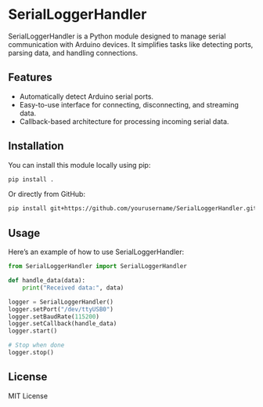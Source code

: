 # SerialLoggerHandler

SerialLoggerHandler is a Python module designed to manage serial communication with Arduino devices. It simplifies tasks like detecting ports, parsing data, and handling connections.

## Features
- Automatically detect Arduino serial ports.
- Easy-to-use interface for connecting, disconnecting, and streaming data.
- Callback-based architecture for processing incoming serial data.

## Installation
You can install this module locally using pip:

```bash
pip install .
```

Or directly from GitHub:

```bash
pip install git+https://github.com/yourusername/SerialLoggerHandler.git
```

## Usage
Here’s an example of how to use SerialLoggerHandler:

```python
from SerialLoggerHandler import SerialLoggerHandler

def handle_data(data):
    print("Received data:", data)

logger = SerialLoggerHandler()
logger.setPort("/dev/ttyUSB0")
logger.setBaudRate(115200)
logger.setCallback(handle_data)
logger.start()

# Stop when done
logger.stop()
```

## License
MIT License